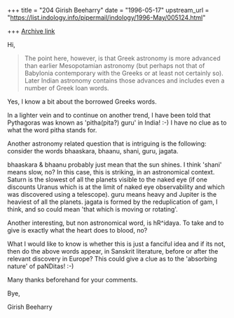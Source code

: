+++
title = "204 Girish Beeharry"
date = "1996-05-17"
upstream_url = "https://list.indology.info/pipermail/indology/1996-May/005124.html"

+++
[Archive link](https://list.indology.info/pipermail/indology/1996-May/005124.html)

Hi,

>The point here, however, is that Greek astronomy is more advanced than
>earlier Mesopotamian astronomy (but perhaps not that of Babylonia
>contemporary with the Greeks or at least not certainly so). Later Indian
>astronomy contains those advances and includes even a number of Greek loan
>words.

Yes, I know a bit about the borrowed Greeks words. 

In a lighter vein and to continue on another trend, I have been told that 
Pythagoras was known as 'pitha(pita?) guru' in India! :-) I have no clue as to
what the word pitha stands for. 

Another astronomy related question that is intriguing is the following: 
consider the words bhaaskara, bhaanu, shani, guru, jagata.

bhaaskara & bhaanu probably just mean that the sun shines.
I think 'shani' means slow, no? In this case, this is striking, in an 
astronomical context. Saturn is the slowest of all the planets visible to the 
naked eye (if one discounts Uranus which is at the limit of naked eye 
observability and which was discovered using a telescope).
guru means heavy and Jupiter is the heaviest of all the planets.
jagata is formed by the reduplication of gam, I think, and so could mean 'that
which is moving or rotating'.

Another interesting, but non astronomical word, is hR^idaya. To take and to 
give is exactly what the heart does to blood, no? 

What I would like to know is whether this is just a fanciful idea and if its 
not, then do the above words appear, in Sanskrit literature, before or after 
the relevant discovery in Europe? This could give a clue as to the 'absorbing
nature' of paNDitas! :-)

Many thanks beforehand for your comments.

Bye,

Girish Beeharry








